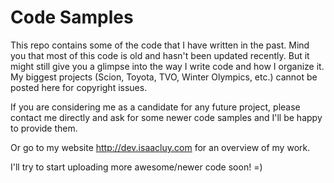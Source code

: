 # Code Samples

This repo contains some of the code that I have written in the past. Mind you that most of this code is old and hasn't been updated recently. But it might still give you a glimpse into the way I write code and how I organize it. My biggest projects (Scion, Toyota, TVO, Winter Olympics, etc.) cannot be posted here for copyright issues.

If you are considering me as a candidate for any future project, please contact me directly and ask for some newer code samples and I'll be happy to provide them. 

Or go to my website http://dev.isaacluy.com for an overview of my work.

I'll try to start uploading more awesome/newer code soon! =)